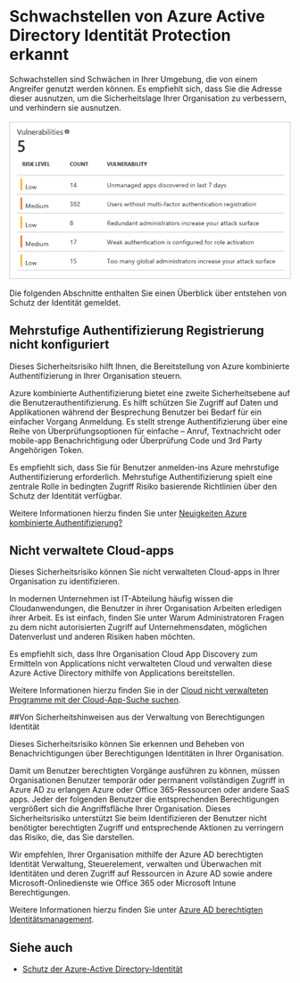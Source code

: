 <properties
    pageTitle="Durch Azure Active Directory Identität Protection erkannten Schwachstellen | Microsoft Azure"
    description="Übersicht über entstehen von Azure Active Directory Identität Protection erkannt."
    services="active-directory"
    keywords="Schutz der Azure-active Directory-Identität, Cloud-app-Suche, Verwalten von Applications, Sicherheit, Risiken, Risiko Ebene, Sicherheitsrisiko, Sicherheitsrichtlinie"
    documentationCenter=""
    authors="markusvi"
    manager="femila"
    editor=""/>

<tags
    ms.service="active-directory"
    ms.workload="identity"
    ms.tgt_pltfrm="na"
    ms.devlang="na"
    ms.topic="article"
    ms.date="08/22/2016"
    ms.author="markvi"/>

# <a name="vulnerabilities-detected-by-azure-active-directory-identity-protection"></a>Schwachstellen von Azure Active Directory Identität Protection erkannt 

Schwachstellen sind Schwächen in Ihrer Umgebung, die von einem Angreifer genutzt werden können. Es empfiehlt sich, dass Sie die Adresse dieser ausnutzen, um die Sicherheitslage Ihrer Organisation zu verbessern, und verhindern sie ausnutzen.
<br><br>
![Schwachstellen](./media/active-directory-identityprotection-vulnerabilities/101.png "vulnerabilities")
<br>

Die folgenden Abschnitte enthalten Sie einen Überblick über entstehen von Schutz der Identität gemeldet.

## <a name="multi-factor-authentication-registration-not-configured"></a>Mehrstufige Authentifizierung Registrierung nicht konfiguriert 

Dieses Sicherheitsrisiko hilft Ihnen, die Bereitstellung von Azure kombinierte Authentifizierung in Ihrer Organisation steuern. 

Azure kombinierte Authentifizierung bietet eine zweite Sicherheitsebene auf die Benutzerauthentifizierung. Es hilft schützen Sie Zugriff auf Daten und Applikationen während der Besprechung Benutzer bei Bedarf für ein einfacher Vorgang Anmeldung. Es stellt strenge Authentifizierung über eine Reihe von Überprüfungsoptionen für einfache – Anruf, Textnachricht oder mobile-app Benachrichtigung oder Überprüfung Code und 3rd Party Angehörigen Token.

Es empfiehlt sich, dass Sie für Benutzer anmelden-ins Azure mehrstufige Authentifizierung erforderlich. Mehrstufige Authentifizierung spielt eine zentrale Rolle in bedingten Zugriff Risiko basierende Richtlinien über den Schutz der Identität verfügbar.

Weitere Informationen hierzu finden Sie unter [Neuigkeiten Azure kombinierte Authentifizierung?](../multi-factor-authentication/multi-factor-authentication.md)


## <a name="unmanaged-cloud-apps"></a>Nicht verwaltete Cloud-apps

Dieses Sicherheitsrisiko können Sie nicht verwalteten Cloud-apps in Ihrer Organisation zu identifizieren.
 
In modernen Unternehmen ist IT-Abteilung häufig wissen die Cloudanwendungen, die Benutzer in ihrer Organisation Arbeiten erledigen ihrer Arbeit. Es ist einfach, finden Sie unter Warum Administratoren Fragen zu dem nicht autorisierten Zugriff auf Unternehmensdaten, möglichen Datenverlust und anderen Risiken haben möchten. 

Es empfiehlt sich, dass Ihre Organisation Cloud App Discovery zum Ermitteln von Applications nicht verwalteten Cloud und verwalten diese Azure Active Directory mithilfe von Applications bereitstellen.

Weitere Informationen hierzu finden Sie in der [Cloud nicht verwalteten Programme mit der Cloud-App-Suche suchen](active-directory-cloudappdiscovery-whatis.md).



##<a name="security-alerts-from-privileged-identity-management"></a>Von Sicherheitshinweisen aus der Verwaltung von Berechtigungen Identität

Dieses Sicherheitsrisiko können Sie erkennen und Beheben von Benachrichtigungen über Berechtigungen Identitäten in Ihrer Organisation.  

Damit um Benutzer berechtigten Vorgänge ausführen zu können, müssen Organisationen Benutzer temporär oder permanent vollständigen Zugriff in Azure AD zu erlangen Azure oder Office 365-Ressourcen oder andere SaaS apps. Jeder der folgenden Benutzer die entsprechenden Berechtigungen vergrößert sich die Angriffsfläche Ihrer Organisation. Dieses Sicherheitsrisiko unterstützt Sie beim Identifizieren der Benutzer nicht benötigter berechtigten Zugriff und entsprechende Aktionen zu verringern das Risiko, die, das Sie darstellen. 

Wir empfehlen, Ihrer Organisation mithilfe der Azure AD berechtigten Identität Verwaltung, Steuerelement, verwalten und Überwachen mit Identitäten und deren Zugriff auf Ressourcen in Azure AD sowie andere Microsoft-Onlinedienste wie Office 365 oder Microsoft Intune Berechtigungen.

Weitere Informationen hierzu finden Sie unter [Azure AD berechtigten Identitätsmanagement](active-directory-privileged-identity-management-configure.md). 



## <a name="see-also"></a>Siehe auch

 - [Schutz der Azure-Active Directory-Identität](active-directory-identityprotection.md)
